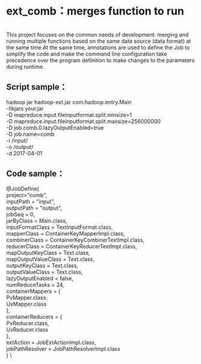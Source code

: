 # ext_comb：merges function to run
<br>
This project focuses on the common needs of development: merging and running multiple functions based on the same data source (data format) at the same time.At the same time, annotations are used to define the Job to simplify the code and make the command line configuration take precedence over the program definition to make changes to the parameters during runtime.
<br>



## Script sample：<br>
hadoop jar hadoop-ext.jar com.hadoop.entry.Main \
-libjars your.jar \
-D mapreduce.input.fileinputformat.split.minsize=1 \
-D mapreduce.input.fileinputformat.split.maxsize=256000000 \
-D job.comb.0.lazyOutputEnabled=true \
-D job.name=comb \
-i /input/ \
-o /output/ \
-d 2017-04-01

## Code sample：<br>
@JobDefine( \
    project="comb", \
    inputPath = "input", \
    outputPath = "output", \
    jobSeq = 0, \
    jarByClass = Main.class, \
    inputFormatClass = TextInputFormat.class, \
    mapperClass = ContainerKeyMapperImpl.class, \
    combinerClass = ContainerKeyCombinerTextImpl.class, \
    reducerClass = ContainerKeyReducerTextImpl.class, \
	  mapOutputKeyClass = Text.class, \
	  mapOutputValueClass = Text.class, \
	  outputKeyClass = Text.class, \
	  outputValueClass = Text.class, \
    lazyOutputEnabled = false, \
    numReduceTasks = 24, \
    containerMappers = { \
            PvMapper.class, \
            UvMapper.class \
    }, \
    containerReducers = { \
            PvReducer.class, \
            UvReducer.class \
    }, \
    extAction = JobExtActionImpl.class, \
    jobPathResolver = JobPathResolverImpl.class \
) \
